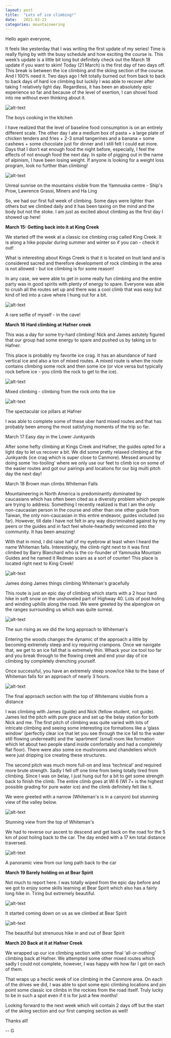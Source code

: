 ```yaml
---
layout: post
title:  "Lots of ice climbing!"
date:   2021-03-21
categories: mountaineering
---
```


Hello again everyone,


It feels like yesterday that I was writing the first update of my series! Time is really flying by
with the busy schedule and how exciting the course is. This week’s update is a little bit long but
definitely check out the March 18 update if you want to skim! Today (21 March) is the first day of
two days off. This break is between the ice climbing and the skiing section of the course. And I
100% need it. Two days ago I felt totally burned out from back to back to back days of hard ice
climbing but luckily I was able to recover after taking 1 relatively light day. Regardless, it has
been an absolutely epic experience so far and because of the level of exertion, I can shovel food
into me without even thinking about it.


![alt-text](https://unsplash.com/photos/ZsvaiqmAhl8/download?force=true&w=640)

The boys cooking in the kitchen


I have realized that the level of baseline food consumption is on an entirely different scale. The
other day I ate a medium box of pasta + a large plate of chicken tenders and fries + 2-3 small
tangerines and a banana + some cashews + some chocolate just for dinner and I still felt I could eat
more. Days that I don’t eat enough food the night before, especially, I feel the effects of not
enough food the next day. In spite of pigging out in the name of alpinism, I have been losing
weight. If anyone is looking for a weight loss program, look no further than climbing!


![alt-text](https://unsplash.com/photos/c9Fhr5rDsBM/download?force=true&w=640)

Unreal sunrise on the mountains visible from the Yamnuska centre - Ship's Prow,
Lawrence Grassi, Miners and Ha Ling



So, we had our first full week of climbing. Some days were lighter than others but we climbed daily
and it has been taxing on the mind and the body but not the stoke. I am just as excited about
climbing as the first day I showed up here!



**March 15: Getting back into it at King Creek**



We started off the week at a classic ice climbing crag called King Creek. It is along a hike popular
during summer and winter so if you can - check it out!


What is interesting about Kings Creek is that it is located on Inuit land and is considered sacred
and therefore development of rock climbing in the area is not allowed - but ice climbing is for some
reason!

In any case, we were able to get in some really fun climbing and the entire party was in good
spirits with plenty of energy to spare. Everyone was able to crush all the routes set up and there
was a cool climb that was easy but kind of led into a cave where I hung out for a bit.



![alt-text](https://unsplash.com/photos/i5RN9IXK0tU/download?force=true&w=640)

A rare selfie of myself - in the cave!





**March 16 Hard climbing at Hafner creek**



This was a day for some try-hard climbing! Nick and James astutely figured that our group had some
energy to spare and pushed us by taking us to Hafner.

This place is probably my favorite ice crag. It has an abundance of hard vertical ice and also a ton
of mixed routes. A mixed route is when the route contains climbing some rock and then some ice (or
vice versa but typically rock before ice - you climb the rock to get to the ice).



![alt-text](https://unsplash.com/photos/LKFqtJwMizg/download?force=true&w=640)

Mixed climbing - climbing from the rock onto the ice



![alt-text](https://unsplash.com/photos/eHHp5aQYsFA/download?force=true&w=640)

The spectacular ice pillars at Hafner



I was able to complete some of these uber hard mixed routes and that has probably been among the
most satisfying moments of the trip so far.



March 17 Easy day in the Lower Junkyards



After some hefty climbing at Kings Creek and Hafner, the guides opted for a light day to let us
recover a bit. We did some pretty relaxed climbing at the Junkyards (ice crag which is super close
to Canmore). Messed around by doing some ‘no-tooling’ where we only use our feet to climb ice on
some of the easier routes and got our pairings and locations for our big multi pitch day the next
day!



March 18 Brown man climbs Whiteman Falls



Mountaineering in North America is predominantly dominated by caucasians which has often been cited
as a diversity problem which people are trying to address. Something I recently realized is that I
am the only non-caucasian person in the course and other than one other guide from Taiwan, the only
non-caucasian in this entire endeavor, guides included (so far). However, till date I have not felt
in any way discriminated against by my peers or the guides and in fact feel whole-heartedly welcomed
into the community. It has been amazing!



With that in mind, I did raise half of my eyebrow at least when I heard the name Whiteman falls.
Interestingly, the climb right next to it was first climbed by Barry Blanchard who is the co-founder
of Yamnuska Mountain Guides and he named it Redman soars as a sort of counter! This place is located
right next to King Creek!



![alt-text](https://unsplash.com/photos/K0T7cYU1wUY/download?force=true&w=640)

James doing James things climbing Whiteman's gracefully



This route is just an epic day of climbing which starts with a 2 hour hard hike in soft snow on the
unshoveled part of Highway 40. Lots of post holing and winding uphills along the road. We were
greeted by the alpenglow on the ranges surrounding us which was quite surreal.



![alt-text](https://unsplash.com/photos/HTbiJaFp4us/download?force=true&w=640)

The sun rising as we did the long approach to Whiteman's



Entering the woods changes the dynamic of the approach a little by becoming extremely steep and icy
requiring crampons. Once we navigate that, we get to an ice fall that is extremely thin. Whack your
ice tool too far and you break through to the flowing creek and end your day of ice climbing by
completely drenching yourself.


Once successful, you have an extremely steep snow/ice hike to the base of Whiteman falls for an
approach of nearly 3 hours.



![alt-text](https://unsplash.com/photos/Dv_4_CPX14g/download?force=true&w=640)

The final approach section with the top of Whitemans visible from a distance



I was climbing with James (guide) and Nick (fellow student, not guide). James led the pitch with
pure grace and set up the belay station for both Nick and me. The first pitch of climbing was quite
varied with lots of intricate climbing and seeing some interesting ice formations like a ‘glass
window’ (perfectly clear ice that let you see through the ice fall to the water still flowing
underneath) and the ‘apartment’ (small room like formation which let about two people stand inside
comfortably and had a completely flat floor). There were also some ice mushrooms and chandeliers
which were just dripping ice creating these structures.



The second pitch was much more full-on and less ‘technical’ and required more brute strength. Sadly
I fell off one time from being totally tired from climbing. Since I was on belay, I just hung out
for a bit to get some strength back to finish the climb. The entire climb goes at WI 6 (WI 7+ is the
highest possible grading for pure water ice) and the climb definitely felt like it.

We were greeted with a narrow (Whiteman's is in a canyon) but stunning view of the valley below.



![alt-text](https://unsplash.com/photos/G4bp2qNKXNA/download?force=true&w=640)

Stunning view from the top of Whiteman's



We had to reverse our ascent to descend and get back on the road for the 5 km of post holing back to
the car. The day ended with a 17 km total distance traversed.



![alt-text](https://unsplash.com/photos/vI20WNNQT5s/download?force=true&w=640)

A panoramic view from our long path back to the car



**March 19 Barely holding on at Bear Spirit**



Not much to report here. I was totally wiped from the epic day before and we got to enjoy some
skills learning at Bear Spirit which also has a fairly long hike in. Tiring but extremely beautiful.



![alt-text](https://unsplash.com/photos/Ux2n12Mphdk/download?force=true&w=640)

It started coming down on us as we climbed at Bear Spirit



![alt-text](https://unsplash.com/photos/sOqd9qj_x7o/download?force=true&w=640)

The beautiful but strenuous hike in and out of Bear Spirit



**March 20 Back at it at Hafner Creek**



We wrapped up our ice climbing section with some final ‘all-or-nothing’ climbing back at Hafner. We
attempted some other mixed routes which sadly I could not complete, however, I was happy with how
far I got on each of them.



That wraps up a hectic week of ice climbing in the Canmore area. On each of the drives we did, I was
able to spot some epic climbing locations and pin point some classic ice climbs in the rockies from
the road itself. Truly lucky to be in such a spot even if it is for just a few months!



Looking forward to the next week which will contain 2 days off but the start of the skiing section
and our first camping section as well!

Thanks all!



-- G
